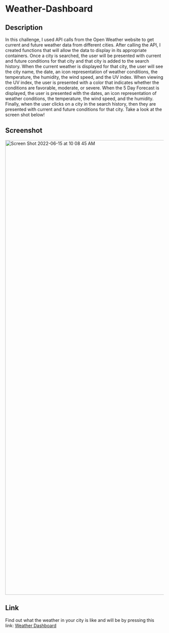 # Weather-Dashboard

## Description

In this challenge, I used API calls from the Open Weather website to get current and future weather data from different cities. After calling the API, I created functions that will allow the data to display in its appropriate containers. Once a city is searched, the user will be presented with current and future conditions for that city and that city is added to the search history. When the current weather is displayed for that city, the user will see the city name, the date, an icon representation of weather conditions, the temperature, the humidity, the wind speed, and the UV index. When viewing the UV index, the user is presented with a color that indicates whether the conditions are favorable, moderate, or severe. When the 5 Day Forecast is displayed, the user is presented with the dates, an icon representation of weather conditions, the temperature, the wind speed, and the humidity. Finally, when the user clicks on a city in the search history, then they are presented with current and future conditions for that city. Take a look at the screen shot below!

## Screenshot
<img width="1440" alt="Screen Shot 2022-06-15 at 10 08 45 AM" src="https://user-images.githubusercontent.com/104699408/173848462-73cc7132-c256-4fe0-b36a-0eece0d2f4df.png">


## Link
Find out what the weather in your city is like and will be by pressing this link: <a href="https://stephont.github.io/Weather-Dashboard/">Weather Dashboard</a>
